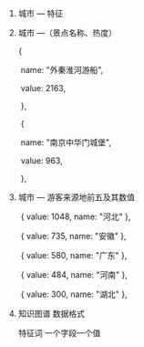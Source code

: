 1. 城市 — 特征

2. 城市 —（景点名称、热度）

   {

   ​     name: "外秦淮河游船",

   ​     value: 2163,

   ​    },

   ​    {

   ​     name: "南京中华门城堡",

   ​     value: 963,

   ​    },

3. 城市 — 游客来源地前五及其数值

   ​    { value: 1048, name: "河北" },

   ​    { value: 735, name: "安徽" },

   ​    { value: 580, name: "广东" },

   ​    { value: 484, name: "河南" },

   ​    { value: 300, name: "湖北" },

4. 知识图谱 数据格式

    特征词 一个字段一个值

   

   

   